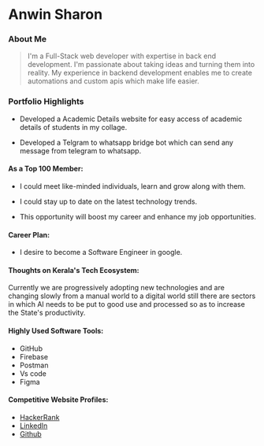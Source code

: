 # Anwin Sharon

### About Me

> I'm a Full-Stack web developer with expertise in back end development. I'm passionate about taking ideas and turning them into reality. My experience in backend development enables me to create automations and custom apis which make life easier.


### Portfolio Highlights

- Developed a Academic Details website for easy access of academic details of students in my collage.

- Developed a Telgram to whatsapp bridge bot which can send any message from telegram to whatsapp.

#### As a Top 100 Member: 

- I could meet like-minded individuals, learn and grow along with them.

- I could stay up to date on the latest technology trends.

- This opportunity will boost my career and enhance my job opportunities.

#### Career Plan: 

- I desire to become a Software Engineer in google.

#### Thoughts on Kerala's Tech Ecosystem:

Currently we are progressively adopting new technologies and are changing slowly from a manual world to a digital world still there are sectors in which AI needs to be put to good use and processed so as to increase the State's productivity.



#### Highly Used Software Tools:

- GitHub
- Firebase
- Postman
- Vs code
- Figma

#### Competitive Website Profiles:

- [HackerRank](https://www.hackerrank.com/profile/as33081)
- [LinkedIn](https://www.linkedin.com/in/anwin-sharon-a30344250/)
- [Github](https://github.com/darkdeathoriginal)
